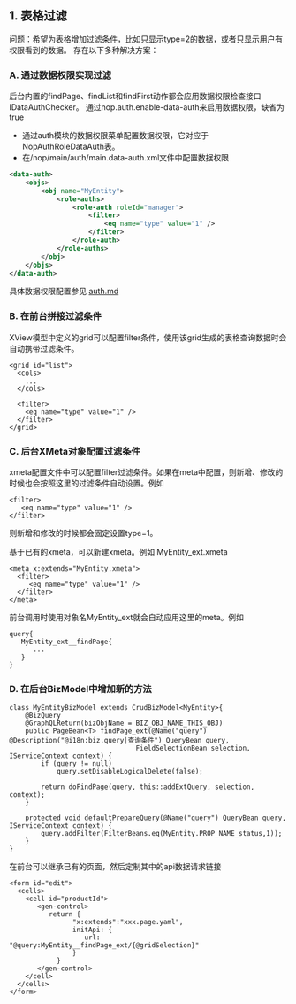 ## 1. 表格过滤
问题：希望为表格增加过滤条件，比如只显示type=2的数据，或者只显示用户有权限看到的数据。
存在以下多种解决方案：

### A. 通过数据权限实现过滤
后台内置的findPage、findList和findFirst动作都会应用数据权限检查接口 IDataAuthChecker。
通过nop.auth.enable-data-auth来启用数据权限，缺省为true

* 通过auth模块的数据权限菜单配置数据权限，它对应于NopAuthRoleDataAuth表。
* 在/nop/main/auth/main.data-auth.xml文件中配置数据权限

````xml
<data-auth>
    <objs>
        <obj name="MyEntity">
            <role-auths>
                <role-auth roleId="manager">
                    <filter>
                        <eq name="type" value="1" />
                    </filter>
                </role-auth>
            </role-auths>
        </obj>
    </objs>
</data-auth>
````
具体数据权限配置参见 [auth.md](../auth/auth.md)


### B. 在前台拼接过滤条件
XView模型中定义的grid可以配置filter条件，使用该grid生成的表格查询数据时会自动携带过滤条件。
````
<grid id="list">
  <cols>
    ...
  </cols>
  
  <filter>
    <eq name="type" value="1" />
  </filter>
</grid>    
````

### C. 后台XMeta对象配置过滤条件
xmeta配置文件中可以配置filter过滤条件。如果在meta中配置，则新增、修改的时候也会按照这里的过滤条件自动设置。例如
````
<filter>
   <eq name="type" value="1" />
</filter>
````
则新增和修改的时候都会固定设置type=1。

基于已有的xmeta，可以新建xmeta。例如 MyEntity_ext.xmeta 
```
<meta x:extends="MyEntity.xmeta">
  <filter>
     <eq name="type" value="1" />
  </filter>
</meta>
```
前台调用时使用对象名MyEntity_ext就会自动应用这里的meta。例如 
````
query{
   MyEntity_ext__findPage{
      ...
   }
}
````

### D. 在后台BizModel中增加新的方法
````
class MyEntityBizModel extends CrudBizModel<MyEntity>{
    @BizQuery
    @GraphQLReturn(bizObjName = BIZ_OBJ_NAME_THIS_OBJ)
    public PageBean<T> findPage_ext(@Name("query") @Description("@i18n:biz.query|查询条件") QueryBean query,
                                FieldSelectionBean selection, IServiceContext context) {
        if (query != null)
            query.setDisableLogicalDelete(false);

        return doFindPage(query, this::addExtQuery, selection, context);
    }
    
    protected void defaultPrepareQuery(@Name("query") QueryBean query, IServiceContext context) {
        query.addFilter(FilterBeans.eq(MyEntity.PROP_NAME_status,1));
    }
}
````
在前台可以继承已有的页面，然后定制其中的api数据请求链接
````
<form id="edit">
  <cells>
    <cell id="productId">
       <gen-control>
          return {
                "x:extends":"xxx.page.yaml",
                initApi: {
                   url: "@query:MyEntity__findPage_ext/{@gridSelection}"
                }
            }
       </gen-control>
    </cell>
  </cells>
</form>
````